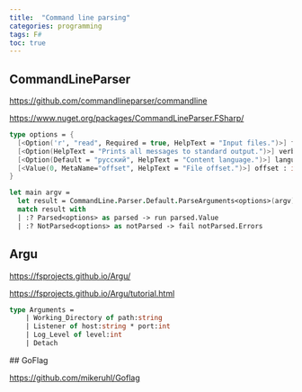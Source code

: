 ```yaml
---
title:  "Command line parsing"
categories: programming
tags: F#  
toc: true
---
```


## CommandLineParser

<https://github.com/commandlineparser/commandline>

<https://www.nuget.org/packages/CommandLineParser.FSharp/>


~~~~fsharp
type options = {
  [<Option('r', "read", Required = true, HelpText = "Input files.")>] files : seq<string>;
  [<Option(HelpText = "Prints all messages to standard output.")>] verbose : bool;
  [<Option(Default = "русский", HelpText = "Content language.")>] language : string;
  [<Value(0, MetaName="offset", HelpText = "File offset.")>] offset : int64 option;
}

let main argv =
  let result = CommandLine.Parser.Default.ParseArguments<options>(argv)
  match result with
  | :? Parsed<options> as parsed -> run parsed.Value
  | :? NotParsed<options> as notParsed -> fail notParsed.Errors
~~~~


## Argu

<https://fsprojects.github.io/Argu/>

<https://fsprojects.github.io/Argu/tutorial.html>

~~~fsharp
type Arguments =
    | Working_Directory of path:string
    | Listener of host:string * port:int
    | Log_Level of level:int
    | Detach

~~~


## GoFlag

<https://github.com/mikeruhl/Goflag>

